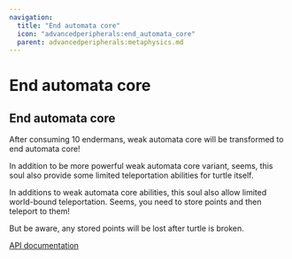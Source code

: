```yaml
---
navigation:
  title: "End automata core"
  icon: "advancedperipherals:end_automata_core"
  parent: advancedperipherals:metaphysics.md
---
```


# End automata core

## End automata core

<ItemImage id="advancedperipherals:end_automata_core" />

After consuming 10 endermans, weak automata core will be transformed to end automata core!

In addition to be more powerful weak automata core variant, seems, this soul also provide some limited teleportation abilities for turtle itself.

In additions to weak automata core abilities, this soul also allow limited world-bound teleportation. Seems, you need to store points and then teleport to them!

But be aware, any stored points will be lost after turtle is broken.

[API documentation](https://docs.intelligence-modding.de/metaphysics/end_automata/)
